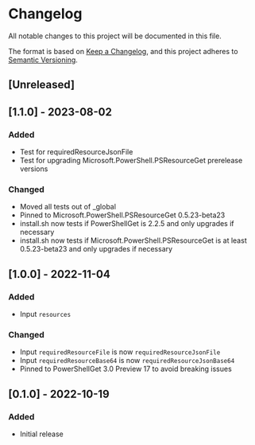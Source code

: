 # Changelog
All notable changes to this project will be documented in this file.

The format is based on [Keep a Changelog](https://keepachangelog.com/en/1.0.0/),
and this project adheres to [Semantic Versioning](https://semver.org/spec/v2.0.0.html).

## [Unreleased]

## [1.1.0] - 2023-08-02
### Added
- Test for requiredResourceJsonFile
- Test for upgrading Microsoft.PowerShell.PSResourceGet prerelease versions

### Changed
- Moved all tests out of _global
- Pinned to Microsoft.PowerShell.PSResourceGet 0.5.23-beta23
- install.sh now tests if PowerShellGet is 2.2.5 and only upgrades if necessary
- install.sh now tests if Microsoft.PowerShell.PSResourceGet is at least 0.5.23-beta23 and only upgrades if necessary

## [1.0.0] - 2022-11-04
### Added
- Input `resources`

### Changed
- Input `requiredResourceFile` is now `requiredResourceJsonFile`
- Input `requiredResourceBase64` is now `requiredResourceJsonBase64`
- Pinned to PowerShellGet 3.0 Preview 17 to avoid breaking issues

## [0.1.0] - 2022-10-19
### Added
- Initial release
